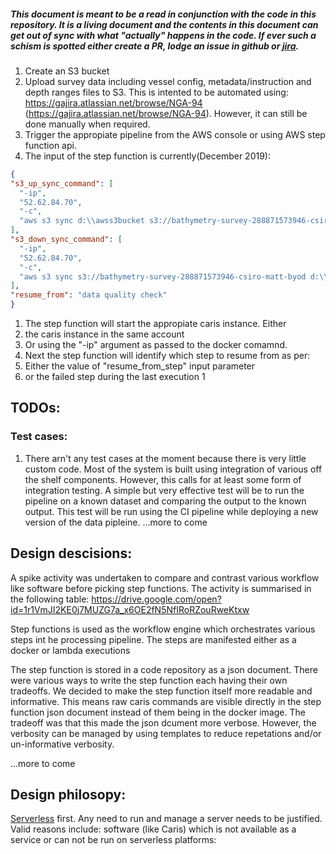 ##### This document is meant to be a read in conjunction with the code in this repository. It is a living document and the contents in this document can get out of sync with what "actually" happens in the code. If ever such a schism is spotted either create a PR, lodge an issue in github or [jira](https://gajira.atlassian.net/jira/software/projects/NGA/boards/520).

1. Create an S3 bucket
2. Upload survey data including vessel config, metadata/instruction and depth ranges files to S3. This is intented to be automated using: https://gajira.atlassian.net/browse/NGA-94 (https://gajira.atlassian.net/browse/NGA-94). However, it can still be done manually when required.
1. Trigger the appropiate pipeline from the AWS console or using AWS step function api.
1. The input of the step function is currently(December 2019):
  ```json
  {
  "s3_up_sync_command": [
    "-ip",
    "52.62.84.70",
    "-c",
    "aws s3 sync d:\\awss3bucket s3://bathymetry-survey-288871573946-csiro-matt-byod --acl public-read"
  ],
  "s3_down_sync_command": [
    "-ip",
    "52.62.84.70",
    "-c",
    "aws s3 sync s3://bathymetry-survey-288871573946-csiro-matt-byod d:\\awss3bucket"
  ],
  "resume_from": "data quality check"
}
```
1. The step function will start the appropiate caris instance. Either
  1. the caris instance in the same account
  1. Or using the "-ip" argument as passed to the docker comamnd.
1. Next the step function will identify which step to resume from as per:
  1. Either the value of "resume_from_step"  input parameter
  1. or the failed step during the last execution
1 

## TODOs:
### Test cases:
1. There arn't any test cases at the moment because there is very little custom code. Most of the system is built using integration of various off the shelf components. However, this calls for at least some form of integration testing. A simple but very effective test will be to run the pipeline on a known dataset and comparing the output to the known output. This test will be run using the CI pipeline while deploying a new version of the data pipleine.
...more to come
   
## Design descisions:
A spike activity was undertaken to compare and contrast various workflow like software before picking step functions. The activity is summarised in the following table: https://drive.google.com/open?id=1r1VmJI2KE0j7MUZG7a_x6OE2fN5NfIRoRZouRweKtxw

Step functions is used as the workflow engine which orchestrates various steps int he processing pipeline. The steps are manifested either as a docker or lambda executions

The step function is stored in a code repository as a json document. There were various ways to write the step function each having their own tradeoffs. We decided to make the step function itself more readable and informative. This means raw caris commands are visible directly in the step function json document instead of them being in the docker image. The tradeoff was that this made the json dcument more verbose. However, the verbosity can be managed by using templates to reduce repetations and/or un-informative verbosity. 

...more to come

## Design philosopy:

[Serverless](https://serverless.com/learn/manifesto/) first. Any need to run and manage a server needs to be justified. Valid reasons include: software (like Caris) which is not available as a service or can not be run on serverless platforms:

